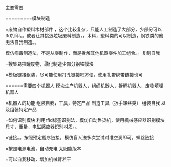 

主要需要

=========模块制造

=废物自作塑料木材部件
，这个比较复杂，只能人工制造了大部分，少部分可以3d打印。。或者让其挑选垃圾废料制造，，木料，塑料类的可以制造，钢铁类的他无法自我制造。。

模仿病毒制造法，不是从零制作，而是拆解其他机器零件加工组合。。复制自我

=搜集易拉罐废物，融化制造少部分钢铁模块

=模板链接组装，尽可能使用打孔链接吧方便，使用扎带绑带链接也可

======需要四个机器人   模块生产机器人，组织机器人，拆解机器人，废物填埋机器人

=机器人的功能 组装自我，工具，特定产品
制造工具（扳手螺丝类） 
组装自我
以及组装特定产品  

=如何识别模块
利用rfid标签识别法，模仿自动售货机，使用机械感应器识别模块尺寸，重量，电磁感应器识别材质。。

=链接。。按照预定程序链接。模仿盲人法多次尝试对准空洞即可，螺丝链接

=按照电源电池，自动充电 太阳能版本

=可以自我移动，增加机械臂若干
